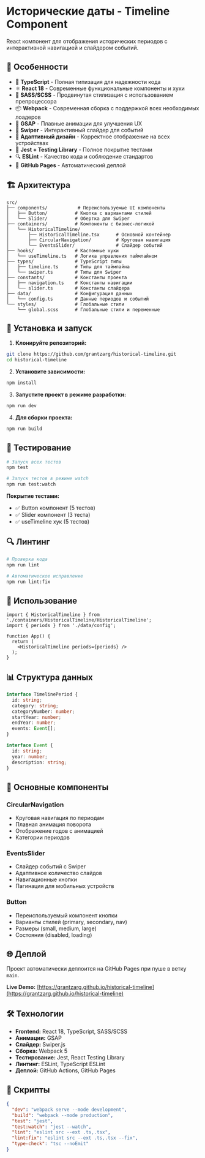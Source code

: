 # Исторические даты - Timeline Component

React компонент для отображения исторических периодов с интерактивной навигацией и слайдером событий.

## 🌟 Особенности

- 🎯 **TypeScript** - Полная типизация для надежности кода
- ⚛️ **React 18** - Современные функциональные компоненты и хуки
- 🎨 **SASS/SCSS** - Продвинутая стилизация с использованием препроцессора
- 📦 **Webpack** - Современная сборка с поддержкой всех необходимых лоадеров
- 🎪 **GSAP** - Плавные анимации для улучшения UX
- 📱 **Swiper** - Интерактивный слайдер для событий
- 🎨 **Адаптивный дизайн** - Корректное отображение на всех устройствах
- 🧪 **Jest + Testing Library** - Полное покрытие тестами
- 🔍 **ESLint** - Качество кода и соблюдение стандартов
- 🚀 **GitHub Pages** - Автоматический деплой

## 🏗️ Архитектура

```
src/
├── components/           # Переиспользуемые UI компоненты
│   ├── Button/          # Кнопка с вариантами стилей
│   └── Slider/          # Обертка для Swiper
├── containers/          # Компоненты с бизнес-логикой
│   └── HistoricalTimeline/
│       ├── HistoricalTimeline.tsx      # Основной контейнер
│       ├── CircularNavigation/         # Круговая навигация
│       └── EventsSlider/               # Слайдер событий
├── hooks/               # Кастомные хуки
│   └── useTimeline.ts   # Логика управления таймлайном
├── types/               # TypeScript типы
│   ├── timeline.ts      # Типы для таймлайна
│   └── swiper.ts        # Типы для Swiper
├── constants/           # Константы проекта
│   ├── navigation.ts    # Константы навигации
│   └── slider.ts        # Константы слайдера
├── data/                # Конфигурация данных
│   └── config.ts        # Данные периодов и событий
└── styles/              # Глобальные стили
    └── global.scss      # Глобальные стили и переменные
```

## 🚀 Установка и запуск

1. **Клонируйте репозиторий:**
```bash
git clone https://github.com/grantzarg/historical-timeline.git
cd historical-timeline
```

2. **Установите зависимости:**
```bash
npm install
```

3. **Запустите проект в режиме разработки:**
```bash
npm run dev
```

4. **Для сборки проекта:**
```bash
npm run build
```

## 🧪 Тестирование

```bash
# Запуск всех тестов
npm test

# Запуск тестов в режиме watch
npm run test:watch
```

**Покрытие тестами:**
- ✅ Button компонент (5 тестов)
- ✅ Slider компонент (3 теста)  
- ✅ useTimeline хук (5 тестов)

## 🔍 Линтинг

```bash
# Проверка кода
npm run lint

# Автоматическое исправление
npm run lint:fix
```

## 📱 Использование

```tsx
import { HistoricalTimeline } from './containers/HistoricalTimeline/HistoricalTimeline';
import { periods } from './data/config';

function App() {
  return (
    <HistoricalTimeline periods={periods} />
  );
}
```

## 📊 Структура данных

```typescript
interface TimelinePeriod {
  id: string;
  category: string;
  categoryNumber: number;
  startYear: number;
  endYear: number;
  events: Event[];
}

interface Event {
  id: string;
  year: number;
  description: string;
}
```

## 🎨 Основные компоненты

### CircularNavigation
- Круговая навигация по периодам
- Плавная анимация поворота
- Отображение годов с анимацией
- Категории периодов

### EventsSlider  
- Слайдер событий с Swiper
- Адаптивное количество слайдов
- Навигационные кнопки
- Пагинация для мобильных устройств

### Button
- Переиспользуемый компонент кнопки
- Варианты стилей (primary, secondary, nav)
- Размеры (small, medium, large)
- Состояния (disabled, loading)

## 🌐 Деплой

Проект автоматически деплоится на GitHub Pages при пуше в ветку `main`.

**Live Demo:** [https://grantzarg.github.io/historical-timeline](https://grantzarg.github.io/historical-timeline)

## 🛠️ Технологии

- **Frontend:** React 18, TypeScript, SASS/SCSS
- **Анимации:** GSAP
- **Слайдер:** Swiper.js
- **Сборка:** Webpack 5
- **Тестирование:** Jest, React Testing Library
- **Линтинг:** ESLint, TypeScript ESLint
- **Деплой:** GitHub Actions, GitHub Pages

## 📝 Скрипты

```json
{
  "dev": "webpack serve --mode development",
  "build": "webpack --mode production", 
  "test": "jest",
  "test:watch": "jest --watch",
  "lint": "eslint src --ext .ts,.tsx",
  "lint:fix": "eslint src --ext .ts,.tsx --fix",
  "type-check": "tsc --noEmit"
}
```
